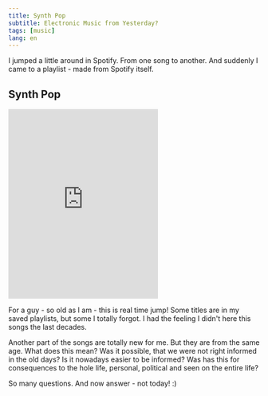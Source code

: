 ```yaml
---
title: Synth Pop
subtitle: Electronic Music from Yesterday?
tags: [music]
lang: en
---
```


I jumped a little around in Spotify. From one song to another. And suddenly I came to a playlist - made from Spotify itself.

## Synth Pop

<iframe src="https://open.spotify.com/embed/user/spotify/playlist/37i9dQZF1DXd28jAsVoMbV" width="300" height="380" frameborder="0" allowtransparency="true"></iframe>

For a guy - so old as I am - this is real time jump! Some titles are in my saved playlists, but some I totally forgot. I had the feeling I didn't here this songs the last decades.

Another part of the songs are totally new for me. But they are from the same age. What does this mean? Was it possible, that we were not right informed in the old days? Is it nowadays easier to be informed? Was has this for consequences to the hole life, personal, political and seen on the entire life?

So many questions. And now answer - not today! :)
